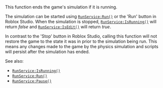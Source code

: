 This function ends the game's simulation if it is running.

The simulation can be started using [`RunService:Run()`](https://create.roblox.com/docs/reference/engine/classes/RunService#Run) or the 'Run'
button in Roblox Studio. When the simulation is stopped,
[`RunService:IsRunning()`](https://create.roblox.com/docs/reference/engine/classes/RunService#IsRunning) will return *false* and
[`RunService:IsEdit()`](https://create.roblox.com/docs/reference/engine/classes/RunService#IsEdit) will return *true*.

In contrast to the 'Stop' button in Roblox Studio, calling this function
will not restore the game to the state it was in prior to the simulation
being run. This means any changes made to the game by the physics
simulation and scripts will persist after the simulation has ended.

See also:

- [`RunService:IsRunning()`](https://create.roblox.com/docs/reference/engine/classes/RunService#IsRunning)
- [`RunService:Run()`](https://create.roblox.com/docs/reference/engine/classes/RunService#Run)
- [`RunService:Pause()`](https://create.roblox.com/docs/reference/engine/classes/RunService#Pause)